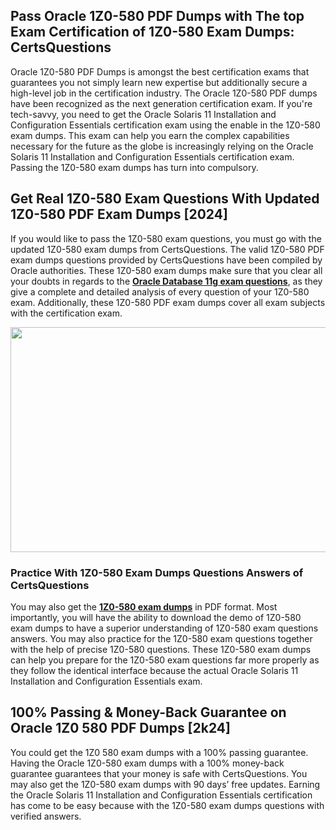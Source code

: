 <h2>Pass Oracle 1Z0-580 PDF Dumps with The top Exam Certification of 1Z0-580 Exam Dumps: CertsQuestions</h2>
<p>Oracle 1Z0-580 PDF Dumps is amongst the best certification exams that guarantees you not simply learn new expertise but additionally secure a high-level job in the certification industry. The Oracle 1Z0-580 PDF dumps have been recognized as the next generation certification exam. If you're tech-savvy, you need to get the Oracle Solaris 11 Installation and Configuration Essentials certification exam using the enable in the 1Z0-580 exam dumps. This exam can help you earn the complex capabilities necessary for the future as the globe is increasingly relying on the Oracle Solaris 11 Installation and Configuration Essentials certification exam. Passing the 1Z0-580 exam dumps has turn into compulsory.</p>
<h2>Get Real 1Z0-580 Exam Questions With Updated 1Z0-580 PDF Exam Dumps [2024]</h2>
<p>If you would like to pass the 1Z0-580 exam questions, you must go with the updated 1Z0-580 exam dumps from CertsQuestions. The valid 1Z0-580 PDF exam dumps questions provided by CertsQuestions have been compiled by Oracle authorities. These 1Z0-580 exam dumps make sure that you clear all your doubts in regards to the <strong><a href="https://www.certsquestions.com/oracle-database-11g-certification.html">Oracle Database 11g exam questions</a></strong>, as they give a complete and detailed analysis of every question of your 1Z0-580 exam. Additionally, these 1Z0-580 PDF exam dumps cover all exam subjects with the certification exam.</p>
<p><img style="display: block; margin-left: auto; margin-right: auto;" src="https://i.imgur.com/53zZ4Bb.png" alt="" width="720" height="360" /></p>
<h3>Practice With 1Z0-580 Exam Dumps Questions Answers of CertsQuestions</h3>
<p>You may also get the <a href="https://www.certsquestions.com/1Z0-580-pdf-dumps.html"><strong>1Z0-580 exam dumps</strong></a> in PDF format. Most importantly, you will have the ability to download the demo of 1Z0-580 exam dumps to have a superior understanding of 1Z0-580 exam questions answers. You may also practice for the 1Z0-580 exam questions together with the help of precise 1Z0-580 questions. These 1Z0-580 exam dumps can help you prepare for the 1Z0-580 exam questions far more properly as they follow the identical interface because the actual Oracle Solaris 11 Installation and Configuration Essentials exam.</p>
<h2>100% Passing &amp; Money-Back Guarantee on Oracle 1Z0 580 PDF Dumps [2k24]</h2>
<p>You could get the 1Z0 580 exam dumps with a 100% passing guarantee. Having the Oracle 1Z0-580 exam dumps with a 100% money-back guarantee guarantees that your money is safe with CertsQuestions. You may also get the 1Z0-580 exam dumps with 90 days&rsquo; free updates. Earning the Oracle Solaris 11 Installation and Configuration Essentials certification has come to be easy because with the 1Z0-580 exam dumps questions with verified answers.</p>
